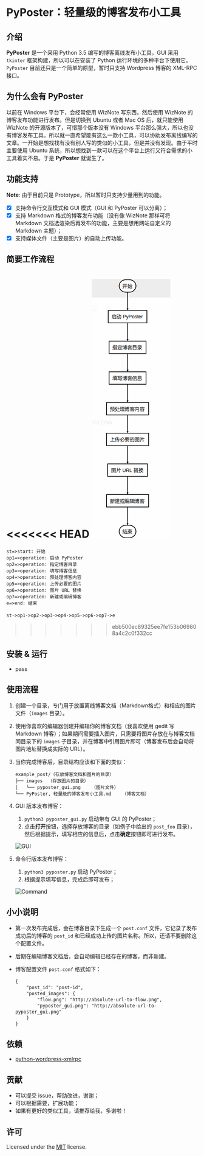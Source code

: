 # PyPoster：轻量级的博客发布小工具
## 介绍
**PyPoster** 是一个采用 Python 3.5 编写的博客离线发布小工具，GUI 采用 `tkinter` 框架构建，所以可以在安装了 Python 运行环境的多种平台下使用它。`PyPoster` 目前还只是一个简单的原型，暂时只支持 Wordpress 博客的 XML-RPC 接口。

## 为什么会有 PyPoster
以前在 Windows 平台下，会经常使用 WizNote 写东西，然后使用 WizNote 的博客发布功能进行发布。但是切换到 Ubuntu 或者 Mac OS 后，就只能使用 WizNote 的开源版本了，可惜那个版本没有 Windows 平台那么强大，所以也没有博客发布工具。所以就一直希望能有这么一款小工具，可以协助发布离线编写的文章。一开始是想找找有没有别人写的类似的小工具，但是并没有发现。由于平时主要使用 Ubuntu 系统，所以想找到一款可以在这个平台上运行又符合需求的小工具着实不易。于是 **PyPoster** 就诞生了。

## 功能支持
**Note**: 由于目前只是 Prototype，所以暂时只支持少量用到的功能。
- [x] 支持命令行交互模式和 GUI 模式（GUI 和 PyPoster 可以分离）；
- [x] 支持 Markdown 格式的博客发布功能（没有像 WizNote 那样可将 Markdown 文档选渲染后再发布的功能，主要是想用网站自定义的 Markdown 主题）；
- [x] 支持媒体文件（主要是图片）的自动上传功能。

## 简要工作流程

<<<<<<< HEAD
![flow](tests/screenshots/flow.png)
=======
``` flow
st=>start: 开始
op1=>operation: 启动 PyPoster
op2=>operation: 指定博客目录
op3=>operation: 填写博客信息
op4=>operation: 预处理博客内容
op5=>operation: 上传必要的图片
op6=>operation: 图片 URL 替换
op7=>operation: 新建或编辑博客
e=>end: 结束

st->op1->op2->op3->op4->op5->op6->op7->e
```
>>>>>>> ebb500ec89325ee7fe153b069808a4c2c0f332cc


## 安装 & 运行
- pass


## 使用流程
1. 创建一个目录，专门用于放置离线博客文档（Markdown格式）和相应的图片文件（`images` 目录）。
1. 使用你喜欢的编辑器创建并编辑你的博客文档（我喜欢使用 gedit 写 Markdown 博客）；如果期间需要插入图片，只需要将图片存放在与博客文档同目录下的 `images` 子目录，并在博客中引用图片即可（博客发布后会自动将图片地址替换成实际的 URL）。
1. 当你完成博客后，目录结构应该和下面的类似：

    ```
    example_post/（存放博客文档和图片的目录）
    ├── images  （存放图片的目录）
    │   └── pyposter_gui.png    （图片文件）
    └── PyPoster, 轻量级的博客发布小工具.md    （博客文档）
    ```

1. GUI 版本发布博客：
    1. `python3 pyposter_gui.py` 启动带有 GUI 的 PyPoster； 
    1. 点击**打开**按钮，选择存放博客的目录（如例子中给出的 `post_foo` 目录），然后根据提示，填写相应的信息后，点击**确定**按钮即可进行发布。

    ![GUI](test/screenshots/pyposter_gui.png)

1. 命令行版本发布博客：
    1. `python3 pyposter.py` 启动 PyPoster；
    1. 根据提示填写信息，完成后即可发布；
    
    ![Command](test/screenshots/command_mode.png)

## 小小说明
- 第一次发布完成后，会在博客目录下生成一个 `post.conf` 文件，它记录了发布成功后的博客的 `post_id` 和已经成功上传的图片名称。所以，还请不要删除这个配置文件。
- 后期在编辑博客文档后，会自动编辑已经存在的博客，而非新建。
- 博客配置文件 `post.conf` 格式如下：

    ```
    {
        "post_id": "post-id", 
        "posted_images": {
            "flow.png": "http://absolute-url-to-flow.png",
            "pyposter_gui.png": "http://absolute-url-to-pyposter_gui.png"
        }
    }
    ```

## 依赖
- [python-wordpress-xmlrpc](https://github.com/maxcutler/python-wordpress-xmlrpc)

## 贡献
- 可以提交 issue，帮助改进，谢谢；
- 可以根据需要，扩展功能；
- 如果有更好的类似工具，请推荐给我，多谢啦！

## 许可
Licensed under the [MIT](LICENSE.md) license. 
